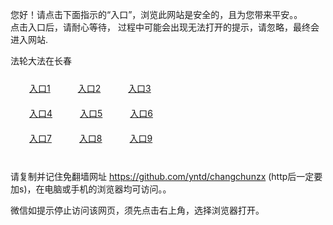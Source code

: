 您好！请点击下面指示的“入口”，浏览此网站是安全的，且为您带来平安。。 <br/>
点击入口后，请耐心等待， 过程中可能会出现无法打开的提示，请忽略，最终会进入网站. </br>

法轮大法在长春<br/>
<div style="padding:10px"><a style="margin:20px" target="_blank" href="https://djf5boloehimq.cloudfront.net/2Qpsp?vbpsgcyq" id="ccLink1" rel="nofollow">入口1</a> <a target="_blank" style="margin:20px" href="https://d21su9iuaby2h9.cloudfront.net/2Qpsp?knuwpl" id="ccLink2" rel="nofollow">入口2</a> <a style="margin:20px" target="_blank" href="https://d2f4x0w5uvjhyq.cloudfront.net/2Qpsp?gdwacu" id="ccLink3" rel="nofollow">入口3</a></div>

<div style="padding:10px" ><a style="margin:20px" target="_blank" href="https://djf5boloehimq.cloudfront.net/2Qpsp?vbpsgcyq" id="ccLink4" rel="nofollow">入口4</a> <a style="margin:20px" href="https://d21su9iuaby2h9.cloudfront.net/2Qpsp?knuwpl" target="_blank" id="ccLink5" rel="nofollow">入口5</a> <a style="margin:20px" href="https://d2f4x0w5uvjhyq.cloudfront.net/2Qpsp?gdwacu" target="_blank" id="ccLink6" rel="nofollow">入口6</a></div>

<div style="padding:10px"><a style="margin:20px" target="_blank" href="https://djf5boloehimq.cloudfront.net/2Qpsp?vbpsgcyq" id="ccLink7" rel="nofollow">入口7</a> <a style="margin:20px" href="https://d21su9iuaby2h9.cloudfront.net/2Qpsp?knuwpl" target="_blank" id="ccLink8" rel="nofollow">入口8</a> <a style="margin:20px" target="_blank" href="https://d2f4x0w5uvjhyq.cloudfront.net/2Qpsp?gdwacu" id="ccLink9" rel="nofollow">入口9</a></div>

<br/>



请复制并记住免翻墙网址 https://github.com/yntd/changchunzx (http后一定要加s)，在电脑或手机的浏览器均可访问。。<br/>

微信如提示停止访问该网页，须先点击右上角，选择浏览器打开。
